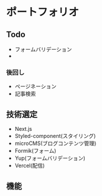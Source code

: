 # ポートフォリオ

## Todo
- フォームバリデーション  
- 

### 後回し

- ページネーション
- 記事検索

## 技術選定

- Next.js
- Styled-component(スタイリング)
- microCMS(ブログコンテンツ管理)
- Formik(フォーム)
- Yup(フォームバリデーション)
- Vercel(配信)

## 機能
